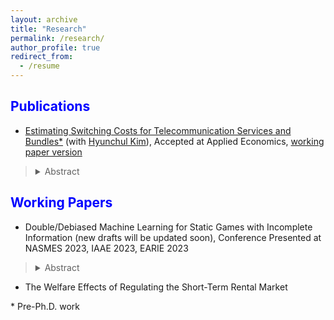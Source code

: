 ```yaml
---
layout: archive
title: "Research"
permalink: /research/
author_profile: true
redirect_from:
  - /resume
---
```

 
<span style="color:blue">Publications</span>
---

- [Estimating Switching Costs for Telecommunication Services and Bundles*](https://www.tandfonline.com/doi/full/10.1080/00036846.2022.2030046) (with [Hyunchul Kim](https://hyunkimecon.github.io/)), Accepted at Applied Economics, [working paper version](https://papers.ssrn.com/sol3/papers.cfm?abstract_id=3787321)

> <details><summary>Abstract</summary>  We develop a consumer-level demand model of telecommunications and broadcasting services taking into account the exhaustive set of alternatives available to consumers, including bundled services. We then estimate the switching costs associated with bundling. Previous studies are confined to choices of only one or two services, rather than addressing inter-relationships among different services made possible through bundling. We find that our approach improves the accuracy of switching cost estimates compared with when the choice sets are restricted in demand models. Our results also indicate that switching costs incurred with bundling is substantial, making up approximately 65% of monthly service costs. </details>


<span style="color:blue">Working Papers</span>
---

-  Double/Debiased Machine Learning for Static Games with Incomplete Information (new drafts will be updated soon), Conference Presented at NASMES 2023, IAAE 2023, EARIE 2023

> <details><summary>Abstract</summary>  This paper develops estimation and inference methods for game-theoretic models with many covariates. The methods combine the double/debiased machine learning (DML) framework with static games with incomplete information structure as in Bajariet al. (2010b). I provide valid inferences for low-dimensional parameters of interest in the presence of high-dimensional nuisance parameters when using machine learning estimators. An empirical application studies the growing issue of limited pharmacy access in rural Midwestern United States. The paper finds that the decline of independent pharmacies is associated with the new entry of chain pharmacies which leads to more limited pharmacy access. The effects are more pronounced in elderly towns. Using the static games of independent pharmacies, this paper finds that the effect of the rival independent pharmacy is 1.5 times larger using the developed estimator compared to Bajari et al. (2010b)’s estimator. I further find that the predictive performance of machine learning methods plays an important role in this difference. The first counterfactual simulation studies the role of new chain pharmacies in the local market structure. In the second counterfactual experiment, this paper evaluates the effect of the proposed subsidy program on improving limited pharmacy access, similar to the physician bonus program for Medicare-related services targeting areas with limited medical access. </details>



- The Welfare Effects of Regulating the Short-Term Rental Market
 

\* Pre-Ph.D. work
